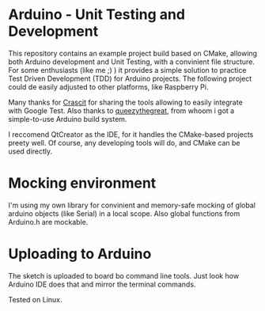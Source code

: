 # Arduino - Unit Testing and Development

This repository contains an example project build based on CMake, 
allowing both Arduino development and Unit Testing, with a convinient 
file structure. For some enthusiasts (like me ;) ) it provides a 
simple solution to practice Test Driven Development (TDD) for 
Arduino projects. The following project could de easily adjusted to
other platforms, like Raspberry Pi.

Many thanks for [Crascit][1] for sharing the tools allowing to 
easily integrate with Google Test. Also thanks to [queezythegreat][2],
from whoom i got a simple-to-use Arduino build system.

I reccomend QtCreator as the IDE, for it handles the CMake-based 
projects preety well. Of course, any developing tools will do,
and CMake can be used directly.

# Mocking environment

I'm using my own library for convinient and memory-safe mocking
of global arduino objects (like Serial) in a local scope. Also
global functions from Arduino.h are mockable.

# Uploading to Arduino

The sketch is uploaded to board bo command line tools. Just look
how Arduino IDE does that and mirror the terminal commands.



Tested on Linux.

[1]: https://github.com/Crascit/DownloadProject
[2]: https://github.com/queezythegreat/arduino-cmake
